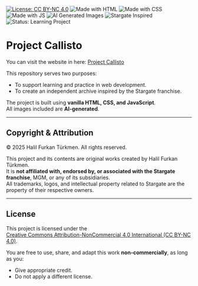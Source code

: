 [![License: CC BY-NC 4.0](https://img.shields.io/badge/License-CC%20BY--NC%204.0-lightgrey.svg)](https://creativecommons.org/licenses/by-nc/4.0/)
![Made with HTML](https://img.shields.io/badge/HTML-vanilla-orange)
![Made with CSS](https://img.shields.io/badge/CSS-vanilla-blue)
![Made with JS](https://img.shields.io/badge/JavaScript-vanilla-yellow)
![AI Generated Images](https://img.shields.io/badge/Images-AI%20Generated-purple)
![Stargate Inspired](https://img.shields.io/badge/Inspired%20by-Stargate-universe)
![Status: Learning Project](https://img.shields.io/badge/Status-Learning%20Project-green)


# Project Callisto

You can visit the website in here: [Project Callisto](https://project-callisto.pages.dev/)

This repository serves two purposes:
- To support learning and practice in web development.
- To create an independent archive inspired by the Stargate franchise.

The project is built using **vanilla HTML, CSS, and JavaScript**.  
All images included are **AI-generated**.

---

##  Copyright & Attribution

© 2025 Halil Furkan Türkmen. All rights reserved.

This project and its contents are original works created by Halil Furkan Türkmen.  
It is **not affiliated with, endorsed by, or associated with the Stargate franchise**, MGM, or any of its subsidiaries.  
All trademarks, logos, and intellectual property related to Stargate are the property of their respective owners.

---

##  License

This project is licensed under the  
[Creative Commons Attribution-NonCommercial 4.0 International (CC BY-NC 4.0)](https://creativecommons.org/licenses/by-nc/4.0/).

You are free to use, share, and adapt this work **non-commercially**, as long as you:
- Give appropriate credit.
- Do not apply a different license.
